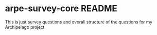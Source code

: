 # arpe-survey-core README

This is just survey questions and overall structure of the questions for my Archipelago project
